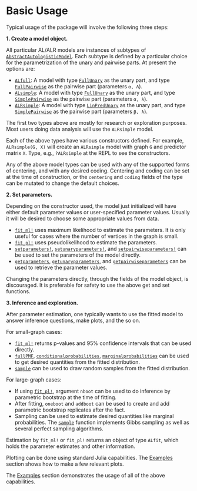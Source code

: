 # Basic Usage

Typical usage of the package will involve the following three steps:

**1. Create a model object.**

All particular AL/ALR models are instances of subtypes of
[`AbstractAutologisticModel`](@ref).  Each subtype is defined by a particular choice
for the parametrization of the unary and pairwise parts.  At present the options
are:

* [`ALfull`](@ref): A model with type [`FullUnary`](@ref) as the unary part, and type
  [`FullPairwise`](@ref) as the pairwise part (parameters ``α, Λ``).
* [`ALsimple`](@ref): A model with type [`FullUnary`](@ref) as the unary part, and type
  [`SimplePairwise`](@ref) as the pairwise part (parameters ``α, λ``).
* [`ALRsimple`](@ref): A model with type [`LinPredUnary`](@ref) as the unary part, and type
  [`SimplePairwise`](@ref) as the pairwise part (parameters ``β, λ``).

The first two types above are mostly for research or exploration purposes.  Most users doing
data analysis will use the `ALRsimple` model.  

Each of the above types have various constructors defined.  For example, `ALRsimple(G, X)`
will create an `ALRsimple` model with graph `G` and predictor matrix `X`.  Type, e.g.,
`?ALRsimple` at the REPL to see the constructors.

Any of the above model types can be used with any of the supported forms of centering, and
with any desired coding.  Centering and coding can be set at the time of construction, or
the `centering` and `coding` fields of the type can be mutated to change the default
choices.

**2. Set parameters.**

Depending on the constructor used, the model just initialized will have either default
parameter values or user-specified parameter values.  Usually
it will be desired to choose some appropriate values from data.

* [`fit_ml!`](@ref) uses maximum likelihood to estimate the parameters.  It is only useful for
  cases where the number of vertices in the graph is small.
* [`fit_pl!`](@ref) uses pseudolikelihood to estimate the parameters.
* [`setparameters!`](@ref), [`setunaryparameters!`](@ref), and
  [`setpairwiseparameters!`](@ref) can be used to set the parameters of the model directly.
* [`getparameters`](@ref), [`getunaryparameters`](@ref), and
  [`getpairwiseparameters`](@ref) can be used to retrieve the parameter values.

Changing the parameters directly, through the fields of the model object, is
discouraged.  It is preferable for safety to use the above get and set functions.

**3. Inference and exploration.**

After parameter estimation, one typically wants to use the fitted model to answer
inference questions, make plots, and the so on.

For small-graph cases:

* [`fit_ml!`](@ref) returns p-values and 95% confidence intervals that can be used directly.
* [`fullPMF`](@ref), [`conditionalprobabilities`](@ref), [`marginalprobabilities`](@ref) can
  be used to get desired quantities from the fitted distribution.
* [`sample`](@ref) can be used to draw random samples from the fitted distribution.

For large-graph cases:

* If using [`fit_pl!`](@ref), argument `nboot` can be used to do inference by parametric
  bootstrap at the time of fitting.
* After fitting, `oneboot` and `addboot` can be used to create and add parametric bootstrap
  replicates after the fact.
* Sampling can be used to estimate desired quantities like marginal probabilities.  The
  [`sample`](@ref) function implements Gibbs sampling as well as several perfect sampling
  algorithms.

Estimation by `fit_ml!` or `fit_pl!` returns an object of type `ALfit`, which holds the
parameter estimates and other information.

Plotting can be done using standard Julia capabilities.  The [Examples](@ref) section
shows how to make a few relevant plots.

The [Examples](@ref) section demonstrates the usage of all of the above capabilities.